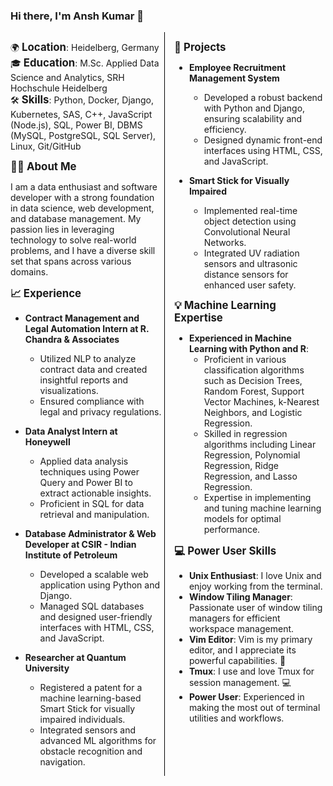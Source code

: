 ### Hi there, I'm Ansh Kumar 👋

<div style="display: flex; justify-content: space-between;">
  <div style="width: 48%;">

  🌍 <strong style="font-size: 1.2em;">Location</strong>: Heidelberg, Germany  
  🎓 <strong style="font-size: 1.2em;">Education</strong>: M.Sc. Applied Data Science and Analytics, SRH Hochschule Heidelberg  
  🛠️ <strong style="font-size: 1.2em;">Skills</strong>: Python, Docker, Django, Kubernetes, SAS, C++, JavaScript (Node.js), SQL, Power BI, DBMS (MySQL, PostgreSQL, SQL Server), Linux, Git/GitHub  

  <strong style="font-size: 1.2em;">👨‍💻 About Me</strong>

  I am a data enthusiast and software developer with a strong foundation in data science, web development, and database management. My passion lies in leveraging technology to solve real-world problems, and I have a diverse skill set that spans across various domains.

  <strong style="font-size: 1.2em;">📈 Experience</strong>

  - **Contract Management and Legal Automation Intern at R. Chandra & Associates**
    - Utilized NLP to analyze contract data and created insightful reports and visualizations.
    - Ensured compliance with legal and privacy regulations.

  - **Data Analyst Intern at Honeywell**
    - Applied data analysis techniques using Power Query and Power BI to extract actionable insights.
    - Proficient in SQL for data retrieval and manipulation.

  - **Database Administrator & Web Developer at CSIR - Indian Institute of Petroleum**
    - Developed a scalable web application using Python and Django.
    - Managed SQL databases and designed user-friendly interfaces with HTML, CSS, and JavaScript.

  - **Researcher at Quantum University**
    - Registered a patent for a machine learning-based Smart Stick for visually impaired individuals.
    - Integrated sensors and advanced ML algorithms for obstacle recognition and navigation.

  </div>
  <div style="width: 2%; border-left: 1px solid #000;"></div>
  <div style="width: 48%;">

  <strong style="font-size: 1.2em;">🌟 Projects</strong>

  - **Employee Recruitment Management System**
    - Developed a robust backend with Python and Django, ensuring scalability and efficiency.
    - Designed dynamic front-end interfaces using HTML, CSS, and JavaScript.

  - **Smart Stick for Visually Impaired**
    - Implemented real-time object detection using Convolutional Neural Networks.
    - Integrated UV radiation sensors and ultrasonic distance sensors for enhanced user safety.

  <strong style="font-size: 1.2em;">💡 Machine Learning Expertise</strong>

  - **Experienced in Machine Learning with Python and R**:
    - Proficient in various classification algorithms such as Decision Trees, Random Forest, Support Vector Machines, k-Nearest Neighbors, and Logistic Regression.
    - Skilled in regression algorithms including Linear Regression, Polynomial Regression, Ridge Regression, and Lasso Regression.
    - Expertise in implementing and tuning machine learning models for optimal performance.

  <strong style="font-size: 1.2em;">💻 Power User Skills</strong>

  - **Unix Enthusiast**: I love Unix and enjoy working from the terminal.
  - **Window Tiling Manager**: Passionate user of window tiling managers for efficient workspace management.
  - **Vim Editor**: Vim is my primary editor, and I appreciate its powerful capabilities. 📝
  - **Tmux**: I use and love Tmux for session management. 💻
  - **Power User**: Experienced in making the most out of terminal utilities and workflows.

  </div>
</div>

